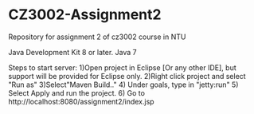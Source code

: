 # CZ3002-Assignment2
Repository for assignment 2 of cz3002 course in NTU

Java Development Kit 8 or later.
Java 7

Steps to start server: 
1)Open project in Eclipse [Or any other IDE], but support will be provided for Eclipse only.
2)Right click project and select "Run as"
3)Select"Maven Build.."
4) Under goals, type in "jetty:run"
5) Select Apply and run the project.
6) Go to http://localhost:8080/assignment2/index.jsp